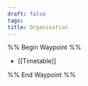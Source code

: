 ```yaml
---
draft: false
tags:
title: Organisation
---
```

%% Begin Waypoint %%
- [[Timetable]]

%% End Waypoint %%
